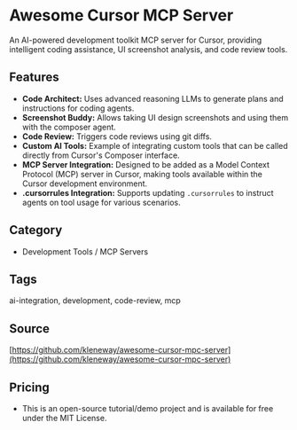 # Awesome Cursor MCP Server

An AI-powered development toolkit MCP server for Cursor, providing intelligent coding assistance, UI screenshot analysis, and code review tools.

## Features
- **Code Architect:** Uses advanced reasoning LLMs to generate plans and instructions for coding agents.
- **Screenshot Buddy:** Allows taking UI design screenshots and using them with the composer agent.
- **Code Review:** Triggers code reviews using git diffs.
- **Custom AI Tools:** Example of integrating custom tools that can be called directly from Cursor's Composer interface.
- **MCP Server Integration:** Designed to be added as a Model Context Protocol (MCP) server in Cursor, making tools available within the Cursor development environment.
- **.cursorrules Integration:** Supports updating `.cursorrules` to instruct agents on tool usage for various scenarios.

## Category
- Development Tools / MCP Servers

## Tags
ai-integration, development, code-review, mcp

## Source
[https://github.com/kleneway/awesome-cursor-mpc-server](https://github.com/kleneway/awesome-cursor-mpc-server)

## Pricing
- This is an open-source tutorial/demo project and is available for free under the MIT License.